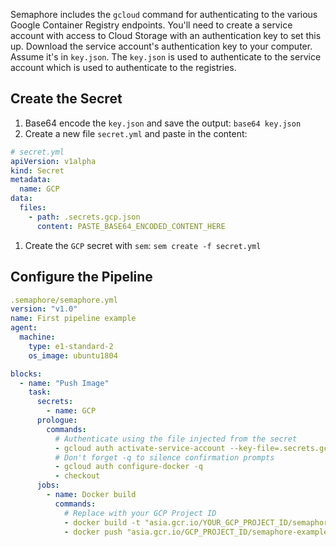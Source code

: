 Semaphore includes the `gcloud` command for authenticating to the
various Google Container Registry endpoints. You'll need to create a
service account with access to Cloud Storage with an authentication key
to set this up. Download the service account's authentication key to
your computer. Assume it's in `key.json`. The `key.json` is used to
authenticate to the service account which is used to authenticate to
the registries.

## Create the Secret

1. Base64 encode the `key.json` and save the output: `base64 key.json`
1. Create a new file `secret.yml` and paste in the content:

```yml
# secret.yml
apiVersion: v1alpha
kind: Secret
metadata:
  name: GCP
data:
  files:
    - path: .secrets.gcp.json
      content: PASTE_BASE64_ENCODED_CONTENT_HERE
```

1. Create the `GCP` secret with `sem`: `sem create -f secret.yml`

## Configure the Pipeline

```yml
.semaphore/semaphore.yml
version: "v1.0"
name: First pipeline example
agent:
  machine:
    type: e1-standard-2
    os_image: ubuntu1804

blocks:
  - name: "Push Image"
    task:
      secrets:
        - name: GCP
      prologue:
        commands:
          # Authenticate using the file injected from the secret
          - gcloud auth activate-service-account --key-file=.secrets.gcp.json
          # Don't forget -q to silence confirmation prompts
          - gcloud auth configure-docker -q
          - checkout
      jobs:
        - name: Docker build
          commands:
            # Replace with your GCP Project ID
            - docker build -t "asia.gcr.io/YOUR_GCP_PROJECT_ID/semaphore-example:${SEMAPHORE_GIT_SHA:0:7}" .
            - docker push "asia.gcr.io/GCP_PROJECT_ID/semaphore-example:${SEMAPHORE_GIT_SHA:0:7}"
```
